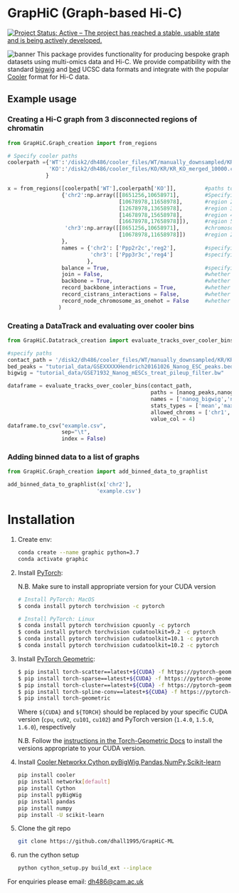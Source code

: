 # GrapHiC (Graph-based Hi-C)
[![Project Status: Active – The project has reached a stable, usable state and is being actively developed.](https://www.repostatus.org/badges/latest/active.svg)](https://www.repostatus.org/#active)

![banner](https://github.com/dhall1995/GrapHiC-ML/blob/master/workflow.png)
This package provides functionality for producing bespoke graph datasets using multi-omics data and Hi-C. We provide compatibility with the standard [bigwig](https://genome.ucsc.edu/goldenpath/help/bigWig.html) and [bed](https://genome.ucsc.edu/FAQ/FAQformat.html#format1) UCSC data formats and integrate with the popular [Cooler](https://cooler.readthedocs.io/en/latest/) format for Hi-C data.

## Example usage
### Creating a Hi-C graph from 3 disconnected regions of chromatin
```python
from GrapHiC.Graph_creation import from_regions

# Specify cooler paths
coolerpath ={'WT':'/disk2/dh486/cooler_files/WT/manually_downsampled/KR/KR_downsampled_WT_merged_10000.cool',
             'KO':'/disk2/dh486/cooler_files/KO/KR/KR_KO_merged_10000.cool'
            }

x = from_regions([coolerpath['WT'],coolerpath['KO']],         #paths to cooler files for edge featurisation
                 {'chr2':np.array([[8651256,10658971],        #Specifying region boundaries in chromosome 2, region 1
                                   [10678978,11658978],       #region 2
                                   [12678978,13658978],       #region 3
                                   [14678978,15658978],       #region 4
                                   [16678978,17658978]]),     #region 5
                  'chr3':np.array([[8651256,10658971],        #chromosome 3 region 1
                                   [10678978,11658978]])      #region 2
                 },
                 names = {'chr2': ['Ppp2r2c','reg2'],         #specifying names for the first two regions on chr2
                          'chr3': ['Ppp3r3c','reg4']          #specifying names for the first two regions on chr3
                         },
                 balance = True,                              #specifying whether to balance Hi-C matrices before extracting contact counts
                 join = False,                                #whether to join resulting dictionary of graphs into one graph object
                 backbone = True,                             #whether to force contacts to exist along the chromatin backbone
                 record_backbone_interactions = True,         #whether to explicitely record backbone interactions as an additional edge feature
                 record_cistrans_interactions = False,        #whether to calculate contacts across the interface of two regions (useful if joining region graphs)
                 record_node_chromosome_as_onehot = False     #whether to record a basic node feature as a one-hot encoding of the node chromosome
                )
```

### Creating a DataTrack and evaluating over cooler bins
```python
from GrapHiC.Datatrack_creation import evaluate_tracks_over_cooler_bins

#specify paths
contact_path = '/disk2/dh486/cooler_files/WT/manually_downsampled/KR/KR_downsampled_WT_merged_10000.cool'
bed_peaks = "tutorial_data/GSEXXXXXHendrich20161026_Nanog_ESC_peaks.bed"
bigwig = "tutorial_data/GSE71932_Nanog_mESCs_treat_pileup_filter.bw"

dataframe = evaluate_tracks_over_cooler_bins(contact_path,                                #specify cooler path
                                             paths = [nanog_peaks,nanog_bigwig],          #specify bed or bigwig paths
                                             names = ['nanog_bigwig','nanog_peaks'],      #specify track names
                                             stats_types = ['mean','max','std'],          #specify bin statistics to collect
                                             allowed_chroms = ['chr1','chr2','chrX'],     #specify chromosomes
                                             value_col = 4)                               #speicfy the target column of any BED data tracks 
dataframe.to_csv("example.csv",
                 sep="\t", 
                 index = False)
```

### Adding binned data to a list of graphs
```python
from GrapHiC.Graph_creation import add_binned_data_to_graphlist

add_binned_data_to_graphlist(x['chr2'],
                            'example.csv')
```

# Installation
1. Create env:

    ```bash
    conda create --name graphic python=3.7
    conda activate graphic
    ```
2. Install [PyTorch](https://pytorch.org):
    
    N.B. Make sure to install appropriate version for your CUDA version

    ```bash
    # Install PyTorch: MacOS
    $ conda install pytorch torchvision -c pytorch                      # Only CPU Build
    
    # Install PyTorch: Linux
    $ conda install pytorch torchvision cpuonly -c pytorch              # For CPU Build
    $ conda install pytorch torchvision cudatoolkit=9.2 -c pytorch      # For CUDA 9.2 Build
    $ conda install pytorch torchvision cudatoolkit=10.1 -c pytorch     # For CUDA 10.1 Build
    $ conda install pytorch torchvision cudatoolkit=10.2 -c pytorch     # For CUDA 10.2 Build
    ```


3. Install [PyTorch Geometric](https://pytorch-geometric.readthedocs.io/en/latest/notes/installation.html):



    ```bash
    $ pip install torch-scatter==latest+${CUDA} -f https://pytorch-geometric.com/whl/torch-${TORCH}.html
    $ pip install torch-sparse==latest+${CUDA} -f https://pytorch-geometric.com/whl/torch-${TORCH}.html
    $ pip install torch-cluster==latest+${CUDA} -f https://pytorch-geometric.com/whl/torch-${TORCH}.html
    $ pip install torch-spline-conv==latest+${CUDA} -f https://pytorch-geometric.com/whl/torch-${TORCH}.html
    $ pip install torch-geometric
    ```
   Where `${CUDA}` and `${TORCH}` should be replaced by your specific CUDA version (`cpu`, `cu92`, `cu101`, `cu102`) and PyTorch version (`1.4.0`, `1.5.0`, `1.6.0`), respectively 
   
   N.B. Follow the [instructions in the Torch-Geometric Docs](https://pytorch-geometric.readthedocs.io/en/latest/notes/installation.html) to install the versions appropriate to your CUDA version.
   
4. Install [Cooler](https://cooler.readthedocs.io/en/latest/),[Networkx](https://networkx.org/documentation/stable/install.html),[Cython](https://cython.org/),[pyBigWig](https://github.com/deeptools/pyBigWig),[Pandas](https://pandas.pydata.org/docs/getting_started/index.html),[NumPy](https://numpy.org/install/),[Scikit-learn](https://scikit-learn.org/stable/)
   ```bash
   pip install cooler
   pip install networkx[default]
   pip install Cython
   pip install pyBigWig
   pip install pandas
   pip install numpy
   pip install -U scikit-learn
   ```
5. Clone the git repo
   ```bash
   git clone https://github.com/dhall1995/GrapHiC-ML
   ```

6. run the cython setup
   ```bash
   python cython_setup.py build_ext --inplace
   ```
  
For enquiries please email: dh486@cam.ac.uk
